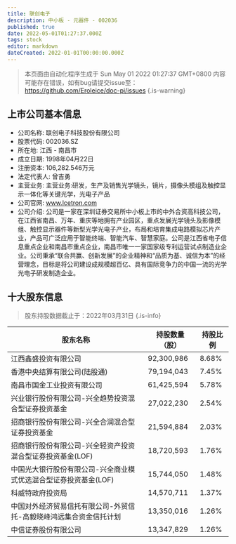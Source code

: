 ```yaml
---
title: 联创电子
description: 中小板 - 元器件 - 002036
published: true
date: 2022-05-01T01:27:37.000Z
tags: stock
editor: markdown
dateCreated: 2022-01-01T00:00:00.000Z
---
```


> 本页面由自动化程序生成于 Sun May 01 2022 01:27:37 GMT+0800
> 内容可能存在错误，如有bug请提交issue至：https://github.com/Eroleice/doc-pi/issues
{.is-warning}

## 上市公司基本信息
- 公司名称: 联创电子科技股份有限公司
- 股票代码: 002036.SZ
- 所在地: 江西 - 南昌市
- 成立日期: 1998年04月22日
- 注册资本: 106,282.546万元
- 法定代表人: 曾吉勇
- 主营业务: 主营业务:研发，生产及销售光学镜头，镜片，摄像头模组及触控显示一体化等关键光学，光电子产品
- 公司官网: www.lcetron.com
- 公司介绍: 公司是一家在深圳证券交易所中小板上市的中外合资高科技公司，在江西省南昌、万年、重庆等地拥有产业园区，重点发展光学镜头及影像模组、触控显示器件等新型光学光电子产业，布局和培育集成电路模拟芯片产业，产品可广泛应用于智能终端、智能汽车、智慧家庭。公司是江西省电子信息重点企业和南昌市重点企业，南昌市唯一一家国家级专利运营试点制造业企业。公司秉承“联合共赢、创新发展”的企业精神和“品质为基、诚信为本”的经营理念，目标是将公司建设成规模超百亿、具有国际竞争力的中国一流的光学光电子研发制造企业。


## 十大股东信息
> 股东持股数据截止于：2022年03月31日
{.is-info}

| 股东名称 | 持股数量（股） | 持股比例 |
| --- | --- | --- |
| 江西鑫盛投资有限公司 | 92,300,986 | 8.68% |
| 香港中央结算有限公司(陆股通) | 79,194,043 | 7.45% |
| 南昌市国金工业投资有限公司 | 61,425,594 | 5.78% |
| 兴业银行股份有限公司-兴全趋势投资混合型证券投资基金 | 27,022,230 | 2.54% |
| 招商银行股份有限公司-兴全合润混合型证券投资基金 | 21,594,884 | 2.03% |
| 招商银行股份有限公司-兴全轻资产投资混合型证券投资基金(LOF) | 18,720,593 | 1.76% |
| 中国光大银行股份有限公司-兴全商业模式优选混合型证券投资基金(LOF) | 15,744,050 | 1.48% |
| 科威特政府投资局 | 14,570,711 | 1.37% |
| 中国对外经济贸易信托有限公司-外贸信托-高毅晓峰鸿远集合资金信托计划 | 13,350,016 | 1.26% |
| 中信证券股份有限公司 | 13,347,829 | 1.26% |




